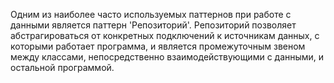 
Одним из наиболее часто используемых паттернов при работе с данными является паттерн 'Репозиторий'. 
Репозиторий позволяет абстрагироваться от конкретных подключений к источникам данных, с которыми работает программа, и является промежуточным звеном между классами, непосредственно взаимодействующими с данными, и остальной программой.